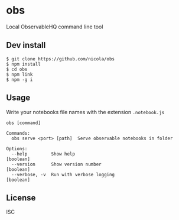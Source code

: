 # obs

Local ObservableHQ command line tool

## Dev install
```
$ git clone https://github.com/nicola/obs
$ npm install
$ cd obs
$ npm link
$ npm -g i
```

## Usage

Write your notebooks file names with the extension `.notebook.js`

```
obs [command]

Commands:
  obs serve <port> [path]  Serve observable notebooks in folder

Options:
  --help         Show help                                             [boolean]
  --version      Show version number                                   [boolean]
  --verbose, -v  Run with verbose logging                              [boolean]
```

## License

ISC
